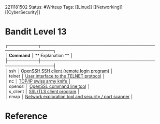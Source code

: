 2211181502
	Status: #Writeup
		Tags: [[Linux]] [[Networking]] [[CyberSecurity]] 

# Bandit Level 13

┌──────────┬──────────────────────────────────────────────────────┐  
│ **Command**  │                    ** Explanation  **                    │  
├──────────┼──────────────────────────────────────────────────────┤  
│ ssh      │ [OpenSSH SSH client (remote login program)](http://manpages.ubuntu.com/manpages/precise/en/man1/ssh.html)            │  
│ telnet   │ [User interface to the TELNET protocol](http://manpages.ubuntu.com/manpages/precise/en/man1/inetutils-telnet.html)                │  
│ nc       │ [TCP/IP swiss army knife ](http://manpages.ubuntu.com/manpages/precise/en/man1/nc.traditional.html)                             │  
│ openssl  │ [OpenSSL command line tool](http://manpages.ubuntu.com/manpages/precise/en/man1ssl/openssl.1s.html)                            │  
│ s_client │ [SSL/TLS client program](http://manpages.ubuntu.com/manpages/precise/en/man1ssl/s_client.1s.html)                               │  
│ nmap     │ [Network exploration tool and security / port scanner](http://manpages.ubuntu.com/manpages/precise/en/man1/nmap.html) │  




# Reference